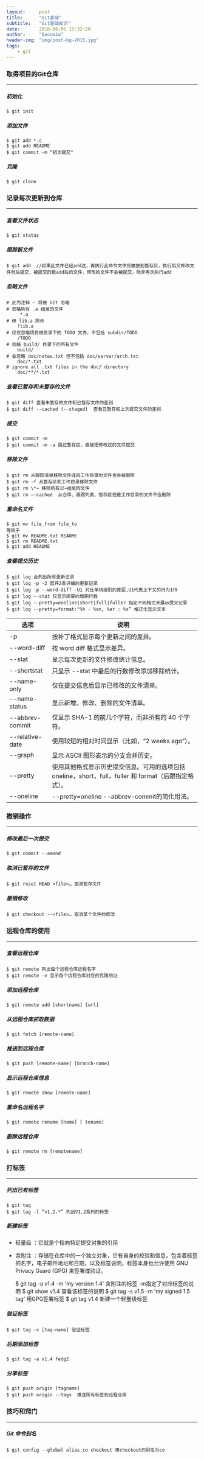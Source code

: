 ```yaml
---
layout:     post
title:      "Git基础"
subtitle:   "Git基础知识"
date:       2016-06-06 15:32:20
author:     "Sacowiw"
header-img: "img/post-bg-2015.jpg"
tags:
    - git
---
```


### 取得项目的Git仓库
------

##### 初始化
    $ git init

##### 添加文件
    $ git add *.c
    $ git add README
    $ git commit -m “初次提交"

##### 克隆
    $ git clone

### 记录每次更新到仓库
-----

##### 查看文件状态
    $ git status

##### 跟踪新文件
    $ git add  //如果此文件已经add过，再执行此命令文件将被放到暂存区，执行后又修改文件然后提交，被提交的是add后的文件，修改的文件不会被提交，除非再次执行add

##### 忽略文件

    # 此为注释 – 将被 Git 忽略
    # 忽略所有 .a 结尾的文件
         *.a
    # 但 lib.a 除外
        !lib.a
    # 仅仅忽略项目根目录下的 TODO 文件，不包括 subdir/TODO
        /TODO
    # 忽略 build/ 目录下的所有文件
        build/
    # 会忽略 doc/notes.txt 但不包括 doc/server/arch.txt
        doc/*.txt
    # ignore all .txt files in the doc/ directory
        doc/**/*.txt 

##### 查看已暂存和未暂存的文件
    $ git diff 查看未暂存的文件和已暂存文件的差别
    $ git diff --cached (--staged)  查看已暂存和上次提交文件的差别

##### 提交
    $ git commit -m
    $ git commit -m -a 跳过暂存区，直接把修改过的文件提交

##### 移除文件
    $ git rm 从跟踪清单移除文件连同工作目录的文件也会被删除
    $ git rm -f 从暂存区和工作目录移除文件
    $ git rm \*~ 移除所有以~结尾的文件
    $ git rm —-cached  从仓库、跟踪列表、暂存区但是工作目录的文件不会删除

##### 重命名文件
    $ git mv file_from file_to
    等同于
    $ git mv README.txt README
    $ git rm README.txt
    $ git add README  

##### 查看提交历史
    $ git log 会列出所有更新记录
    $ git log -p -2 展开2条详细的更新记录
    $ git log -p —-word-diff -U1 对比单词级别的差距,U1代表上下文的行为1行
    $ git log —-stat 仅显示简要的增删行数
    $ git log —-pretty=oneline|short|full|fuller 指定不同格式来展示提交记录
    $ git log --pretty=format:"%h - %an, %ar : %s” 格式化显示文本

|选项|说明|
|---|------|
|-p|按补丁格式显示每个更新之间的差异。|
|--word-diff|按 word diff 格式显示差异。|
|--stat|显示每次更新的文件修改统计信息。|
|--shortstat|只显示 --stat 中最后的行数修改添加移除统计。|
|--name-only|仅在提交信息后显示已修改的文件清单。|
|--name-status|显示新增、修改、删除的文件清单。|
|--abbrev-commit|仅显示 SHA-1 的前几个字符，而非所有的 40 个字符。|
|--relative-date|使用较短的相对时间显示（比如，“2 weeks ago”）。|
|--graph|显示 ASCII 图形表示的分支合并历史。|
|--pretty|使用其他格式显示历史提交信息。可用的选项包括 oneline，short，full，fuller 和 format（后跟指定格式）。|
|--oneline|--pretty=oneline --abbrev-commit的简化用法。|

### 撤销操作
-----

##### 修改最后一次提交
    $ git commit --amend

##### 取消已暂存的文件
    $ git reset HEAD <file>… 取消暂存文件

##### 撤销修改
    $ git checkout --<file>… 取消某个文件的修改

### 远程仓库的使用
----

##### 查看远程仓库
    $ git remote 列出每个远程仓库远程名字
    $ git remote -v 显示每个远程仓库对应的克隆地址

##### 添加远程仓库
    $ git remote add [shortname] [url]

##### 从远程仓库抓取数据
    $ git fetch [remote-name]

##### 推送到远程仓库
    $ git push [remote-name] [branch-name]

##### 显示远程仓库信息
    $ git remote show [remote-name]

##### 重命名远程名字
    $ git remote rename [name] [ toname]

##### 删除远程仓库
    $ git remote rm [remotename]

### 打标签
-----

##### 列出已有标签
    $ git tag
    $ git tag -l “v1.2.*” 列出V1.2系列的标签

##### 新建标签
- 轻量级 ：它就是个指向特定提交对象的引用
- 含附注  ：存储在仓库中的一个独立对象，它有自身的校验和信息，包含着标签的名字，电子邮件地址和日期，以及标签说明，标签本身也允许使用 GNU Privacy Guard (GPG) 来签署或验证。


    $ git tag -a v1.4 -m 'my version 1.4' 含附注的标签 -m指定了对应标签的说明
    $ git show v1.4 查看该标签的说明
    $ git tag -s v1.5 -m 'my signed 1.5 tag' 用GPG签署标签
    $ git tag v1.4 新建一个轻量级标签

##### 验证标签
    $ git tag -v [tag-name] 验证标签

##### 后期添加标签
    $ git tag -a v1.4 fedg2

##### 分享标签
    $ git push origin [tagname]
    $ git push origin --tags  推送所有标签到远程仓库
   
### 技巧和窍门
-----

##### Git 命令别名
    $ git config --global alias.co checkout 用checkout的别名为co